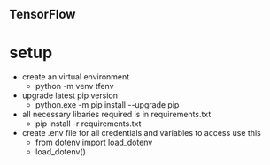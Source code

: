 ## TensorFlow

# setup
* create an virtual environment 
    * python -m venv tfenv
*  upgrade latest pip version 
    * python.exe -m pip install --upgrade pip
*  all necessary libaries required is in requirements.txt  
    * pip install -r requirements.txt
* create .env file for all credentials and variables to access use this 
    * from dotenv import load_dotenv 
    * load_dotenv()